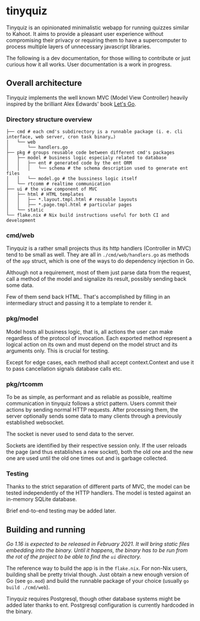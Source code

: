 # tinyquiz

Tinyquiz is an opinionated minimalistic webapp for running quizzes similar to Kahoot. It aims to provide a pleasant user experience without compromising their privacy or requiring them to have a supercomputer to process multiple layers of unnecessary javascript libraries.

The following is a dev documentation, for those willing to contribute or just curious how it all works. User documentation is a work in progress.

## Overall architecture

Tinyquiz implements the well known MVC (Model View Controller) heavily inspired by the brilliant Alex Edwards' book [Let's Go](https://lets-go.alexedwards.net).

### Directory structure overview

```
├── cmd # each cmd's subdirectory is a runnable package (i. e. cli interface, web server, cron task binary…)
│   └── web
│       └── handlers.go
├── pkg # groups reusable code between different cmd's packages
│   ├── model # business logic especialy related to database
│   │   ├── ent # generated code by the ent ORM
│   │   │   └── schema # the schema description used to generate ent files
│   │   └── model.go # the bussiness logic itself
│   └── rtcomm # realtime communication
├── ui # the view component of MVC
│   ├── html # HTML templates
│   │   ├── *.layout.tmpl.html # reusable layouts
│   │   ├── *.page.tmpl.html # particular pages
│   └── static
└── flake.nix # Nix build instructions useful for both CI and development
```

### cmd/web

Tinyquiz is a rather small projects thus its http handlers (Controller in MVC) tend to be small as well. They are all in `./cmd/web/handlers.go` as methods of the `app` struct, which is one of the ways to do dependency injection in Go.

Although not a requirement, most of them just parse data from the request, call a method of the model and signalize its result, possibly sending back some data.

Few of them send back HTML. That's accomplished by filling in an intermediary struct and passing it to a template to render it.

### pkg/model

Model hosts all business logic, that is, all actions the user can make regardless of the protocol of invocation. Each exported method represent a logical action on its own and must depend on the model struct and its arguments only. This is crucial for testing.

Except for edge cases, each method shall accept context.Context and use it to pass cancellation signals database calls etc.

### pkg/rtcomm

To be as simple, as performant and as reliable as possible, realtime communication in tinyquiz follows a strict pattern. Users commit their actions by sending normal HTTP requests. After processing them, the server optionally sends some data to many clients through a previously established websocket.

The socket is never used to send data to the server.

Sockets are identified by their respective session only. If the user reloads the page (and thus establishes a new socket), both the old one and the new one are used until the old one times out and is garbage collected.

### Testing

Thanks to the strict separation of different parts of MVC, the model can be tested independently of the HTTP handlers. The model is tested against an in-memory SQLite database.

Brief end-to-end testing may be added later.

## Building and running

*Go 1.16 is expected to be released in February 2021. It will bring static files embedding into the binary. Until it happens, the binary has to be run from the rot of the project to be able to find the `ui` directory.*

The reference way to build the app is in the `flake.nix`. For non-Nix users, building shall be pretty trivial though. Just obtain a new enough version of Go (see `go.mod`) and build the runnable package of your choice (usually `go build ./cmd/web`).

Tinyquiz requires Postgresql, though other database systems might be added later thanks to ent. Postgresql configuration is currently hardcoded in the binary.
